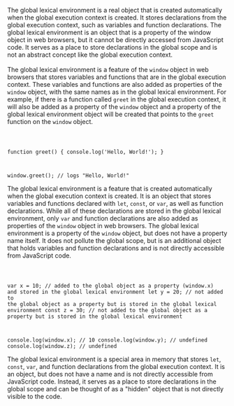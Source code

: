 The global lexical environment is a real object that is created automatically when the global execution context is created. It stores declarations from the global execution context, such as variables and function declarations. The global lexical environment is an object that is a property of the window object in web browsers, but it cannot be directly accessed from JavaScript code. It serves as a place to store declarations in the global scope and is not an abstract concept like the global execution context.
<br/><br/>
The global lexical environment is a feature of the `window` object in web browsers that stores variables and functions that are in the global execution context. These variables and functions are also added as properties of the `window` object, with the same names as in the global lexical environment. For example, if there is a function called `greet` in the global execution context, it will also be added as a property of the `window` object and a property of the global lexical environment object will be created that points to the `greet` function on the `window` object.

  <Code language='javascript'>

function greet() {
console.log('Hello, World!');
}

window.greet(); // logs "Hello, World!"
</Code>

The global lexical environment is a feature that is created automatically when the global execution context is created. It is an object that stores variables and functions declared with `let`, `const`, or `var`, as well as function declarations. While all of these declarations are stored in the global lexical environment, only `var` and function declarations are also added as properties of the `window` object in web browsers. The global lexical environment is a property of the `window` object, but does not have a property name itself. It does not pollute the global scope, but is an additional object that holds variables and function declarations and is not directly accessible from JavaScript code.

  <Code language='javascript'>
  
  var x = 10; // added to the global object as a property (window.x) and stored in the global lexical environment
  let y = 20; // not added to the global object as a property but is stored in the global lexical environment
  const z = 30; // not added to the global object as a property but is stored in the global lexical environment

console.log(window.x); // 10
console.log(window.y); // undefined
console.log(window.z); // undefined
</Code>

The global lexical environment is a special area in memory that stores `let`, `const`, `var`, and function declarations from the global execution context. It is an object, but does not have a name and is not directly accessible from JavaScript code. Instead, it serves as a place to store declarations in the global scope and can be thought of as a "hidden" object that is not directly visible to the code.
